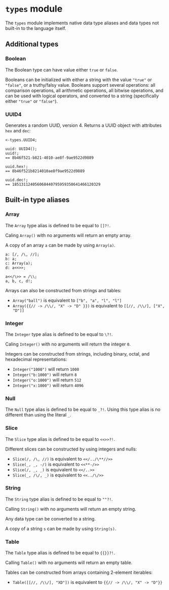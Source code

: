 # `types` module

The `types` module implements native data type aliases and data types not built-in to the language itself.

## Additional types

### Boolean

The Boolean type can have value either `true` or `false`.

Booleans can be initialized with either a string with the value `"true"` or `"false"`, or a truthy/falsy value.
Booleans support several operations: all comparison operations, all arithmetic operations, all bitwise operations, and can be used with logical operators, and converted to a string (specifically either `"true"` or `"false"`).

### UUID4

Generates a random UUID, version 4. Returns a UUID object with attributes `hex` and `dec`:

```sm
<-types.UUID4;

uuid: UUID4();
uuid!;
== 8b46f521-b821-4010-ae8f-9ae9522d9889

uuid.hex!;
== 8b46f521b8214010ae8f9ae9522d9889

uuid.dec!;
== 185131124056068440795959350641466120329
```

## Built-in type aliases

### Array

The `Array` type alias is defined to be equal to `[]?!`.

Caling `Array()` with no arguments will return an empty array.

A copy of an array `a` can be made by using `Array(a)`.

```sm
a: [/, /\, //];
b: a;
c: Array(a);
d: a<<>>;

a<</\>> = /\\;
a, b, c, d!;
```

Arrays can also be constructed from strings and tables:
- `Array("ball")` is equivalent to `["b", "a", "l", "l"]`
- `Array({{// -> /\\/, "X" -> "D" }})` is equivalent to `[[//, /\\/], ["X", "D"]]`

### Integer

The `Integer` type alias is defined to be equal to `\?!`.

Caling `Integer()` with no arguments will return the integer `0`.

Integers can be constructed from strings, including binary, octal, and hexadecimal representations:
- `Integer("1000")` will return `1000`
- `Integer("b:1000")` will return `8`
- `Integer("o:1000")` will return `512`
- `Integer("x:1000")` will return `4096`

### Null

The `Null` type alias is defined to be equal to `_?!`. Using this type alias is no different than using the literal `_`.

### Slice

The `Slice` type alias is defined to be equal to `<<>>?!`.

Different slices can be constructed by using integers and nulls:
- `Slice(/, /\, //)` is equivalent to `<</../\**//>>`
- `Slice(_, _, -/)` is equivalent to `<<**-/>>`
- `Slice(/, _, _)` is equivalent to `<</..>>`
- `Slice(_, /\/, _)` is equivalent to `<<../\/>>`

### String

The `String` type alias is defined to be equal to `""?!`.

Calling `String()` with no arguments will return an empty string.

Any data type can be converted to a string.

A copy of a string `s` can be made by using `String(s)`.

### Table

The `Table` type alias is defined to be equal to `{{}}?!`.

Calling `Table()` with no arguments will return an empty table.

Tables can be constructed from arrays containing 2-element iterables:
- `Table([[//, /\\/], "XD"])` is equivalent to `{{// -> /\\/, "X" -> "D"}}`